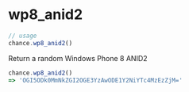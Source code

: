 # wp8_anid2

```js
// usage
chance.wp8_anid2()
```

Return a random Windows Phone 8 ANID2

```js
chance.wp8_anid2()
=> 'OGI5ODk0MmNkZGI2OGE3YzAwODE1Y2NiYTc4MzEzZjM='
```
